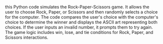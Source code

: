 this Python code simulates the Rock-Paper-Scissors game. It allows the user to choose Rock, Paper, or Scissors and then randomly selects a choice for the computer. The code compares the user's choice with the computer's choice to determine the winner and displays the ASCII art representing both choices. If the user inputs an invalid number, it prompts them to try again. The game logic includes win, lose, and tie conditions for Rock, Paper, and Scissors interactions.
